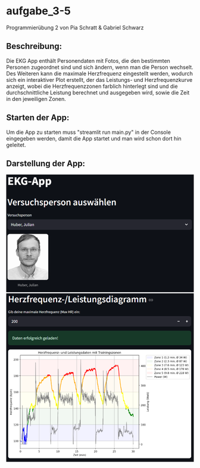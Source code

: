 # aufgabe_3-5
Programmierübung 2 von Pia Schratt &amp; Gabriel Schwarz

## Beschreibung:
Die EKG App enthält Personendaten mit Fotos, die den bestimmten Personen zugeordnet sind und sich ändern, wenn man die Person wechselt.
Des Weiteren kann die maximale Herzfrequenz eingestellt werden, wodurch sich ein interaktiver Plot erstellt, der das Leistungs- und Herzfrequenzkurve anzeigt, wobei die Herzfrequenzzonen farblich hinterlegt sind und die durchschnittliche Leistung berechnet und ausgegeben wird, sowie die Zeit in den jeweiligen Zonen.

## Starten der App:
Um die App zu starten muss "streamlit run main.py" in der Console eingegeben werden, damit die App startet und man wird schon dort hin geleitet.

## Darstellung der App:
![alt text](screenshot1.png)
![alt text](screenshot2.png)
